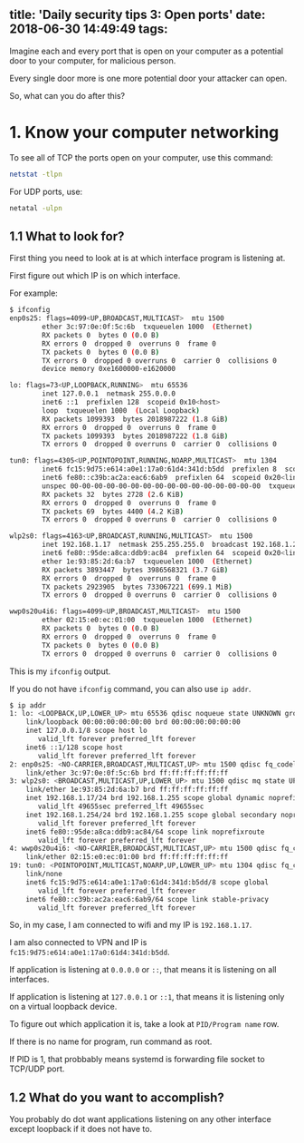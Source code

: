 title: 'Daily security tips 3: Open ports'
date: 2018-06-30 14:49:49
tags:
---
Imagine each and every port that is open on your computer as a potential door to your computer, for malicious person. 

Every single door more is one more potential door your attacker can open. 

So, what can you do after this? 

# 1. Know your computer networking

To see all of TCP the ports open on your computer, use this command: 

```bash
netstat -tlpn
```

For UDP ports, use: 

```bash
netatal -ulpn
```
## 1.1 What to look for? 

First thing you need to look at is at which interface program is listening at. 

First figure out which IP is on which interface. 

For example: 

```bash
$ ifconfig
enp0s25: flags=4099<UP,BROADCAST,MULTICAST>  mtu 1500
        ether 3c:97:0e:0f:5c:6b  txqueuelen 1000  (Ethernet)
        RX packets 0  bytes 0 (0.0 B)
        RX errors 0  dropped 0  overruns 0  frame 0
        TX packets 0  bytes 0 (0.0 B)
        TX errors 0  dropped 0 overruns 0  carrier 0  collisions 0
        device memory 0xe1600000-e1620000  

lo: flags=73<UP,LOOPBACK,RUNNING>  mtu 65536
        inet 127.0.0.1  netmask 255.0.0.0
        inet6 ::1  prefixlen 128  scopeid 0x10<host>
        loop  txqueuelen 1000  (Local Loopback)
        RX packets 1099393  bytes 2018987222 (1.8 GiB)
        RX errors 0  dropped 0  overruns 0  frame 0
        TX packets 1099393  bytes 2018987222 (1.8 GiB)
        TX errors 0  dropped 0 overruns 0  carrier 0  collisions 0

tun0: flags=4305<UP,POINTOPOINT,RUNNING,NOARP,MULTICAST>  mtu 1304
        inet6 fc15:9d75:e614:a0e1:17a0:61d4:341d:b5dd  prefixlen 8  scopeid 0x0<global>
        inet6 fe80::c39b:ac2a:eac6:6ab9  prefixlen 64  scopeid 0x20<link>
        unspec 00-00-00-00-00-00-00-00-00-00-00-00-00-00-00-00  txqueuelen 500  (UNSPEC)
        RX packets 32  bytes 2728 (2.6 KiB)
        RX errors 0  dropped 0  overruns 0  frame 0
        TX packets 69  bytes 4400 (4.2 KiB)
        TX errors 0  dropped 0 overruns 0  carrier 0  collisions 0

wlp2s0: flags=4163<UP,BROADCAST,RUNNING,MULTICAST>  mtu 1500
        inet 192.168.1.17  netmask 255.255.255.0  broadcast 192.168.1.255
        inet6 fe80::95de:a8ca:ddb9:ac84  prefixlen 64  scopeid 0x20<link>
        ether 1e:93:85:2d:6a:b7  txqueuelen 1000  (Ethernet)
        RX packets 3893447  bytes 3986568321 (3.7 GiB)
        RX errors 0  dropped 0  overruns 0  frame 0
        TX packets 2923905  bytes 733067221 (699.1 MiB)
        TX errors 0  dropped 0 overruns 0  carrier 0  collisions 0

wwp0s20u4i6: flags=4099<UP,BROADCAST,MULTICAST>  mtu 1500
        ether 02:15:e0:ec:01:00  txqueuelen 1000  (Ethernet)
        RX packets 0  bytes 0 (0.0 B)
        RX errors 0  dropped 0  overruns 0  frame 0
        TX packets 0  bytes 0 (0.0 B)
        TX errors 0  dropped 0 overruns 0  carrier 0  collisions 0
```

This is my ``ifconfig`` output. 

If you do not have ``ifconfig`` command, you can also use ``ip addr``. 

```bash
$ ip addr            
1: lo: <LOOPBACK,UP,LOWER_UP> mtu 65536 qdisc noqueue state UNKNOWN group default qlen 1000
    link/loopback 00:00:00:00:00:00 brd 00:00:00:00:00:00
    inet 127.0.0.1/8 scope host lo
       valid_lft forever preferred_lft forever
    inet6 ::1/128 scope host 
       valid_lft forever preferred_lft forever
2: enp0s25: <NO-CARRIER,BROADCAST,MULTICAST,UP> mtu 1500 qdisc fq_codel state DOWN group default qlen 1000
    link/ether 3c:97:0e:0f:5c:6b brd ff:ff:ff:ff:ff:ff
3: wlp2s0: <BROADCAST,MULTICAST,UP,LOWER_UP> mtu 1500 qdisc mq state UP group default qlen 1000
    link/ether 1e:93:85:2d:6a:b7 brd ff:ff:ff:ff:ff:ff
    inet 192.168.1.17/24 brd 192.168.1.255 scope global dynamic noprefixroute wlp2s0
       valid_lft 49655sec preferred_lft 49655sec
    inet 192.168.1.254/24 brd 192.168.1.255 scope global secondary noprefixroute wlp2s0
       valid_lft forever preferred_lft forever
    inet6 fe80::95de:a8ca:ddb9:ac84/64 scope link noprefixroute 
       valid_lft forever preferred_lft forever
4: wwp0s20u4i6: <NO-CARRIER,BROADCAST,MULTICAST,UP> mtu 1500 qdisc fq_codel state DOWN group default qlen 1000
    link/ether 02:15:e0:ec:01:00 brd ff:ff:ff:ff:ff:ff
19: tun0: <POINTOPOINT,MULTICAST,NOARP,UP,LOWER_UP> mtu 1304 qdisc fq_codel state UNKNOWN group default qlen 500
    link/none 
    inet6 fc15:9d75:e614:a0e1:17a0:61d4:341d:b5dd/8 scope global 
       valid_lft forever preferred_lft forever
    inet6 fe80::c39b:ac2a:eac6:6ab9/64 scope link stable-privacy 
       valid_lft forever preferred_lft forever
```

So, in my case, I am connected to wifi and my IP is ``192.168.1.17``. 

I am also connected to VPN and IP is ``fc15:9d75:e614:a0e1:17a0:61d4:341d:b5dd``. 

If application is listening at ``0.0.0.0`` or ``::``, that means it is listening on all interfaces. 

If application is listening at ``127.0.0.1`` or ``::1``, that means it is listening only on a virtual loopback device. 

To figure out which application it is, take a look at ``PID/Program name`` row. 

If there is no name for program, run command as root. 

If PID is 1, that probbably means systemd is forwarding file socket to TCP/UDP port. 

## 1.2 What do you want to accomplish? 

You probably do dot want applications listening on any other interface except loopback if it does not have to. 

